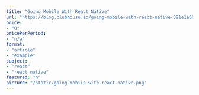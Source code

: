 ```yaml
---
title: "Going Mobile With React Native"
url: "https://blog.clubhouse.io/going-mobile-with-react-native-891e1a602465"
price: 
- "0"
pricePerPeriod: 
- "n/a"
format: 
- "article"
- "example"
subject: 
- "react"
- "react native"
featured: "n"
picture: "/static/going-mobile-with-react-native.png"
---
```

